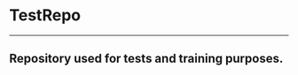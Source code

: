 # TestRepo
------------------------------------------------
Repository used for tests and training purposes.
------------------------------------------------
